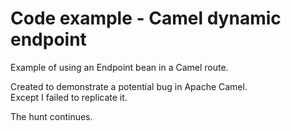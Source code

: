 # Code example - Camel dynamic endpoint
Example of using an Endpoint bean in a Camel route.

Created to demonstrate a potential bug in Apache Camel.  
Except I failed to replicate it.

The hunt continues.
